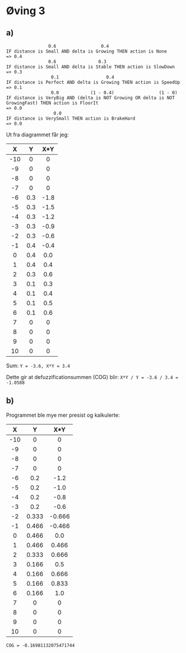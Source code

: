 # Øving 3

## a)

```
                0.6                 0.4
IF distance is Small AND delta is Growing THEN action is None
=> 0.4
                0.6                0.3
IF distance is Small AND delta is Stable THEN action is SlowDown
=> 0.3
                 0.1                  0.4
IF distance is Perfect AND delta is Growing THEN action is SpeedUp
=> 0.1
                 0.0            (1 - 0.4)                 (1 - 0)
IF distance is VeryBig AND (delta is NOT Growing OR delta is NOT GrowingFast) THEN action is FloorIt
=> 0.0
                  0.0
IF distance is VerySmall THEN action is BrakeHard
=> 0.0
```

Ut fra diagrammet får jeg:

| X | Y | X*Y
|:---:|:---:|:---:
| -10 | 0 | 0 |
| -9 | 0 | 0 |
| -8 | 0 | 0 |
| -7 | 0 | 0 |
| -6 | 0.3 | -1.8 |
| -5 | 0.3 | -1.5 |
| -4 | 0.3 | -1.2 |
| -3 | 0.3 | -0.9 |
| -2 | 0.3 | -0.6 |
| -1 | 0.4 | -0.4 |
| 0 | 0.4 | 0.0 |
| 1 | 0.4 | 0.4 |
| 2 | 0.3 | 0.6 |
| 3 | 0.1 | 0.3 |
| 4 | 0.1 | 0.4 |
| 5 | 0.1 | 0.5 |
| 6 | 0.1 | 0.6 |
| 7 | 0 | 0 |
| 8 | 0 | 0 |
| 9 | 0 | 0 |
| 10 | 0 | 0 |

Sum:
`Y = -3.6, X*Y = 3.4`

Dette gir at defuzzificationsummen (COG) blir:
`X*Y / Y = -3.6 / 3.4 = -1.0588`

## b)

Programmet ble mye mer presist og kalkulerte:

| X | Y | X*Y
|:---:|:---:|:---:
| -10 | 0 | 0
| -9 | 0 | 0
| -8 | 0 | 0
| -7 | 0 | 0
| -6 | 0.2 | -1.2
| -5 | 0.2 | -1.0
| -4 | 0.2 | -0.8
| -3 | 0.2 | -0.6
| -2 | 0.333 | -0.666
| -1 | 0.466 | -0.466
| 0 | 0.466 | 0.0
| 1 | 0.466 | 0.466
| 2 | 0.333 | 0.666
| 3 | 0.166 | 0.5
| 4 | 0.166 | 0.666
| 5 | 0.166 | 0.833
| 6 | 0.166 | 1.0
| 7 | 0 | 0
| 8 | 0 | 0
| 9 | 0 | 0
| 10 | 0 | 0

`COG = -0.16981132075471744`
